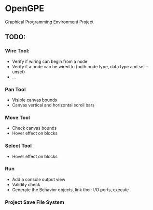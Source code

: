 # OpenGPE
Graphical Programming Environment Project

## TODO:

### Wire Tool:
* Verify if wiring can begin from a node
* Verify if a node can be wired to (both node type, data type and set - unset)
* ...

### Pan Tool
* Visible canvas bounds
* Canvas vertical and horizontal scroll bars

### Move Tool
* Check canvas bounds
* Hover effect on blocks

### Select Tool
* Hover effect on blocks

### Run
* Add a console output view
* Validity check
* Generate the Behavior objects, link their I/O ports, execute

### Project Save File System
